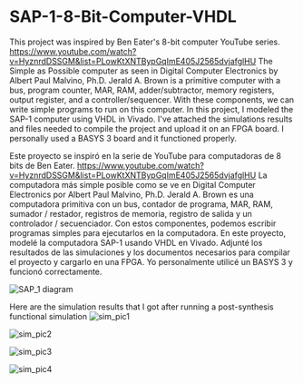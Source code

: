 # SAP-1-8-Bit-Computer-VHDL
This project was inspired by Ben Eater's 8-bit computer YouTube series. https://www.youtube.com/watch?v=HyznrdDSSGM&list=PLowKtXNTBypGqImE405J2565dvjafglHU The Simple as Possible computer as seen in Digital Computer Electronics by Albert Paul Malvino, Ph.D. Jerald A. Brown is a primitive computer with a bus, program counter, MAR, RAM, adder/subtractor, memory registers, output register, and a controller/sequencer. With these components, we can write simple programs to run on this computer. In this project, I modeled the SAP-1 computer using VHDL in Vivado. I've attached the simulations results and files needed to compile the project and upload it on an FPGA board. I personally used a BASYS 3 board and it functioned properly. 



Este proyecto se inspiró en la serie de YouTube para computadoras de 8 bits de Ben Eater. https://www.youtube.com/watch?v=HyznrdDSSGM&list=PLowKtXNTBypGqImE405J2565dvjafglHU La computadora más simple posible como se ve en Digital Computer Electronics por Albert Paul Malvino, Ph.D. Jerald A. Brown es una computadora primitiva con un bus, contador de programa, MAR, RAM, sumador / restador, registros de memoria, registro de salida y un controlador / secuenciador. Con estos componentes, podemos escribir programas simples para ejecutarlos en la computadora. En este proyecto, modelé la computadora SAP-1 usando VHDL en Vivado. Adjunté los resultados de las simulaciones y los documentos necesarios para compilar el proyecto y cargarlo en una FPGA. Yo personalmente utilicé un BASYS 3 y funcionó correctamente.


![SAP_1 diagram](https://user-images.githubusercontent.com/88503620/130129252-0514ca21-48fd-422b-b7ae-2291b3c8312d.PNG)


Here are the simulation results that I got after running a post-synthesis functional simulation
![sim_pic1](https://user-images.githubusercontent.com/88503620/130123488-214379a8-d05c-4e4e-9d4a-74c6f780776b.png)

![sim_pic2](https://user-images.githubusercontent.com/88503620/130261074-832ab5c3-5f81-424d-a06b-4857d9be4990.png)

![sim_pic3](https://user-images.githubusercontent.com/88503620/130261116-b27f2f77-3f57-4414-aaa1-63bed33adc94.png)

![sim_pic4](https://user-images.githubusercontent.com/88503620/130261133-42151820-bd76-4185-a3ab-b2e5cfef9d88.png)



